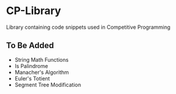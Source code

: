 # CP-Library

Library containing code snippets used in Competitive Programming

## To Be Added

- String Math Functions
- Is Palindrome
- Manacher's Algorithm
- Euler's Totient
- Segment Tree Modification